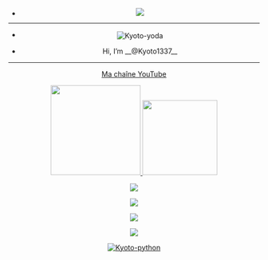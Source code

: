 - <p align="center"><img src="https://cdn.discordapp.com/attachments/878360404970070096/893543120682233937/O1LM.gif">

-----------------







- <p align="center"><img align="center" alt="Kyoto-yoda" src="https://cdn.discordapp.com/emojis/885978050976706630.gif?size=32">  
- <p align="center"> Hi, I’m __@Kyoto1337__

-----------------

<p align="center"><a href="https://www.youtube.com/channel/UC3qf9qKE0sE9U-wB0g3iv-w" rel="nofollow"> Ma chaîne YouTube  

   
   
<p align="center">
   <img height="180em" src="https://github-readme-stats.vercel.app/api?username=Kyoto1337&&show_icons=true&title_color=ffffff&icon_color=bb2acf&text_color=daf7dc&bg_color=151515">
   <img height="150em" src="https://github-readme-stats-eight-theta.vercel.app/api/top-langs/?username=Kyoto1337&layout=compact&langs_count=8&theme=react&locale=fr">
<p align="center"><img src="https://profile-counter.glitch.me/Kyoto1337/count.svg">
<p align="center"><img src="https://img.shields.io/badge/Discord-7289DA?style=for-the-badge&logo=discord&logoColor=white">
<p align="center"><img src="https://img.shields.io/badge/Windows-0078D6?style=for-the-badge&logo=windows&logoColor=white">
<p align="center"><img src="https://img.shields.io/badge/YouTube-FF0000?style=for-the-badge&logo=youtube&logoColor=white">
<p align="center"><img align="center" alt="Kyoto-python" src="https://img.shields.io/badge/Python-3776AB?style=for-the-badge&logo=python&logoColor=white">

<!---
Kyoto1337/Kyoto1337 is a ✨ special ✨ repository because its `README.md` (this file) appears on your GitHub profile.
You can click the Preview link to take a look at your changes.
--->
